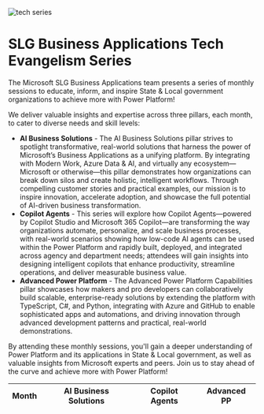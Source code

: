 ![tech series](https://i.imgur.com/Mx695TT.png)

# SLG Business Applications Tech Evangelism Series
The Microsoft SLG Business Applications team presents a series of monthly sessions to educate, inform, and inspire State & Local government organizations to achieve more with Power Platform!

We deliver valuable insights and expertise across three pillars, each month, to cater to diverse needs and skill levels:
- **AI Business Solutions** - The AI Business Solutions pillar strives to spotlight transformative, real-world solutions that harness the power of Microsoft’s Business Applications as a unifying platform. By integrating with Modern Work, Azure Data & AI, and virtually any ecosystem—Microsoft or otherwise—this pillar demonstrates how organizations can break down silos and create holistic, intelligent workflows. Through compelling customer stories and practical examples, our mission is to inspire innovation, accelerate adoption, and showcase the full potential of AI-driven business transformation.​
- **Copilot Agents** - This series will explore how Copilot Agents—powered by Copilot Studio and Microsoft 365 Copilot—are transforming the way organizations automate, personalize, and scale business processes, with real-world scenarios showing how low-code AI agents can be used within the Power Platform and rapidly built, deployed, and integrated across agency and department needs; attendees will gain insights into designing intelligent copilots that enhance productivity, streamline operations, and deliver measurable business value.
- **Advanced Power Platform** - The Advanced Power Platform Capabilities pillar showcases how makers and pro developers can collaboratively build scalable, enterprise-ready solutions by extending the platform with TypeScript, C#, and Python, integrating with Azure and GitHub to enable sophisticated apps and automations, and driving innovation through advanced development patterns and practical, real-world demonstrations.

By attending these monthly sessions, you'll gain a deeper understanding of Power Platform and its applications in State & Local government, as well as valuable insights from Microsoft experts and peers. Join us to stay ahead of the curve and achieve more with Power Platform!

|Month|AI Business Solutions|Copilot Agents|Advanced PP|
|-|-|-|-|